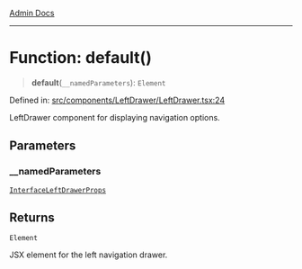 [Admin Docs](/)

***

# Function: default()

> **default**(`__namedParameters`): `Element`

Defined in: [src/components/LeftDrawer/LeftDrawer.tsx:24](https://github.com/abhassen44/talawa-admin/blob/285f7384c3d26b5028a286d84f89b85120d130a2/src/components/LeftDrawer/LeftDrawer.tsx#L24)

LeftDrawer component for displaying navigation options.

## Parameters

### \_\_namedParameters

[`InterfaceLeftDrawerProps`](../interfaces/InterfaceLeftDrawerProps.md)

## Returns

`Element`

JSX element for the left navigation drawer.
